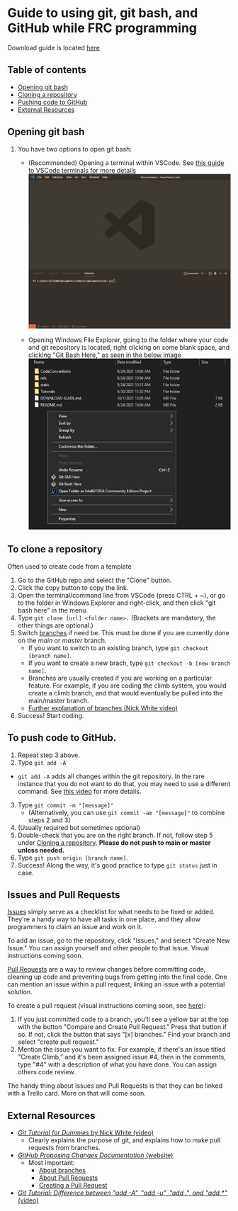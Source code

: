 # Guide to using git, git bash, and GitHub while FRC programming

Download guide is located [here](../DOWNLOAD-GUIDE.md#Installing-Git)

## Table of contents
* [Opening git bash](#Opening-git-bash)
* [Cloning a repository](#To-clone-a-repository)
* [Pushing code to GitHub](#To-push-code-to-GitHub)
* [External Resources](#External-Resources)

## Opening git bash
1. You have two options to open git bash:
    * (Recommended) Opening a terminal within VSCode. See [this guide to VSCode terminals for more details](../DOWNLOAD-GUIDE.md#Terminal-Selection-Within-VSCode)
    ![Git bash in VSCode](../static/Tutorials/git1_openingGitBashVSCode.png)

    * Opening Windows File Explorer, going to the folder where your code and git repository is located, right clicking on some blank space, and clicking "Git Bash Here," as seen in the below image
    ![Git bash in windows explorer](../static/Tutorials/git2_openingGitBashExplorer.png)

## To clone a repository <a name="To-clone-a-repository"></a>
Often used to create code from a template
1. Go to the GitHub repo and select the "Clone" button.
2. Click the copy button to copy the link.
3. Open the terminal/command line from VSCode (press CTRL + ~), or go to the folder in Windows Explorer and right-click, and then click "git bash here" in the menu.
4. Type ```git clone [url] <folder name>.``` (Brackets are mandatory, the other things are optional.)
5. Switch [branches](https://docs.github.com/en/github/collaborating-with-pull-requests/proposing-changes-to-your-work-with-pull-requests/about-branches) if need be. This must be done if you are currently done on the *main* or *master* branch. 
    * If you want to switch to an existing branch, type ```git checkout [branch name]```.
    * If you want to create a new brach, type ```git checkout -b [new branch name]```.
    * Branches are usually created if you are working on a particular feature. For example, if you are coding the climb system, you would create a climb branch, and that would eventually be pulled into the main/master branch.
    * [Further explanation of branches (Nick White video)](https://youtu.be/mJ-qvsxPHpY?t=681)
5. Success! Start coding.

## To push code to GitHub. <a name="To-push-code-to-GitHub"></a>

1. Repeat step 3 above.
2. Type ```git add -A```
* ```git add -A``` adds all changes within the git repository. In the rare instance that you do not want to do that, you may need to use a different command. See [this video](https://www.youtube.com/watch?v=tcd4txbTtAY) for more details.
3. Type ```git commit -m "[message]"```
    - (Alternatively, you can use ```git commit -am "[message]"``` to combine steps 2 and 3)
4. (Usually required but sometimes optional)
5. Double-check that you are on the right branch. If not, follow step 5 under [Cloning a repository](#To-clone-a-repository). **Please do not push to main or master unless needed.**
6. Type ```git push origin [branch name]```.
7. Success! Along the way, it's good practice to type ```git status``` just in case.

## Issues and Pull Requests

 [Issues](https://guides.github.com/features/issues/) simply serve as a checklist for what needs to be fixed or added. They're a handy way to have all tasks in one place, and they allow programmers to claim an issue and work on it. 
 
 To add an issue, go to the repository, click "Issues," and select "Create New Issue." You can assign yourself and other people to that issue. Visual instructions coming soon.

[Pull Requests](https://docs.github.com/en/github/collaborating-with-pull-requests/proposing-changes-to-your-work-with-pull-requests/creating-a-pull-request) are a way to review changes before committing code, cleaning up code and preventing bugs from getting into the final code. One can mention an issue within a pull request, linking an issue with a potential solution.

To create a pull request (visual instructions coming soon, see [here](https://youtu.be/mJ-qvsxPHpY?t=873)):
1. If you just committed code to a branch, you'll see a yellow bar at the top with the button "Compare and Create Pull Request." Press that button if so. If not, click the button that says "[x] branches." Find your branch and select "create pull request."
2. Mention the issue you want to fix. For example, if there's an issue titled "Create Climb," and it's been assigned issue #4, then in the comments, type "#4" with a description of what you have done. You can assign others code review.

The handy thing about Issues and Pull Requests is that they can be linked with a Trello card. More on that will come soon.

## External Resources <a name="External-Resources"></a>

* [*Git Tutorial for Dummies* by Nick White (video)](https://youtu.be/mJ-qvsxPHpY)
    * Clearly explains the purpose of git, and explains how to make pull requests from branches.
* [*GitHub Proposing Changes Documentation* (website)](https://docs.github.com/en/github/collaborating-with-pull-requests/proposing-changes-to-your-work-with-pull-requests)
    * Most important:
        * [About branches](https://docs.github.com/en/github/collaborating-with-pull-requests/proposing-changes-to-your-work-with-pull-requests/about-branches)
        * [About Pull Requests](https://docs.github.com/en/github/collaborating-with-pull-requests/proposing-changes-to-your-work-with-pull-requests/about-pull-requests)
        * [Creating a Pull Request](https://docs.github.com/en/github/collaborating-with-pull-requests/proposing-changes-to-your-work-with-pull-requests/creating-a-pull-request)
* [*Git Tutorial: Difference between "add -A", "add -u", "add .", and "add \*"* (video)](https://www.youtube.com/watch?v=tcd4txbTtAY)
